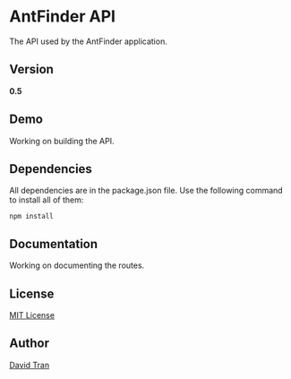 # AntFinder API
The API used by the AntFinder application.

## Version
**0.5**

## Demo
Working on building the API.

## Dependencies
All dependencies are in the package.json file. Use the following command to install all of them:

	npm install

## Documentation
Working on documenting the routes.

## License
<a href="https://github.com/davidlamt/antfinder-api/blob/master/LICENSE" target="_blank">MIT License</a>

## Author
<a href="http://davidtranscend.com/" target="_blank">David Tran</a>
